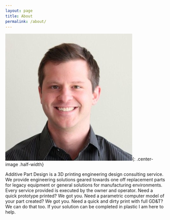 ```yaml
---
layout: page
title: About
permalink: /about/
---
```

![Sexy John Stamos](/images/me.jpg){: .center-image .half-width}

Additive Part Design is a 3D printing engineering design consulting service. We provide engineering solutions geared towards one off replacement parts for legacy equipment or general solutions for manufacturing environments. Every service provided is executed by the owner and operator. Need a quick prototype printed? We got you. Need a parametric computer model of your part created? We got you. Need a quick and dirty print with full GD&amp;T? We can do that too. If your solution can be completed in plastic I am here to help.
